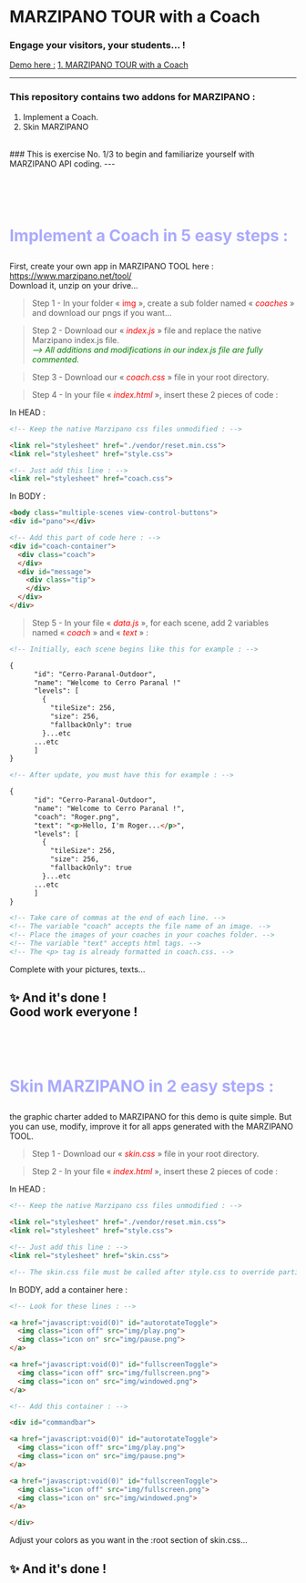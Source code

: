 # MARZIPANO TOUR with a Coach

### Engage your visitors, your students... !

<ins>Demo here :</ins> <a href="https://jp-pelletier.github.io/1-marzipano-tour-with-a-coach/">1. MARZIPANO TOUR with a Coach</a>

---

### This repository contains two addons for MARZIPANO :
1. Implement a Coach.
2. Skin MARZIPANO
<br>
### This is exercise No. 1/3 to begin and familiarize yourself with MARZIPANO API coding.
---

# <br><p style="color:#aaaaff">Implement a Coach in 5 easy steps :<br></p>

First, create your own app in MARZIPANO TOOL here : <a href="https://www.marzipano.net/tool/" target="_blank">https://www.marzipano.net/tool/</a>
<br>Download it, unzip on your drive...

> Step 1 - In your folder «<font color="red">&nbsp;img&nbsp;</font>», create a sub folder named «&nbsp;<font color="red">*coaches*</font>&nbsp;» and download our pngs if you want...

> Step 2 - Download our «&nbsp;<font color="red">*index.js*</font>&nbsp;» file and replace the native Marzipano index.js file.<br><font color="green">*--> All additions and modifications in our index.js file are fully commented.*</font>

> Step 3 - Download our «&nbsp;<font color="red">*coach.css*</font>&nbsp;» file in your root directory.

> Step 4 - In your file «&nbsp;<font color="red">*index.html*</font>&nbsp;», insert these 2 pieces of code :

In HEAD :

```HTML
<!-- Keep the native Marzipano css files unmodified : -->

<link rel="stylesheet" href="./vendor/reset.min.css">
<link rel="stylesheet" href="style.css">

<!-- Just add this line : -->
<link rel="stylesheet" href="coach.css">
```
In BODY :

```HTML
<body class="multiple-scenes view-control-buttons">
<div id="pano"></div>

<!-- Add this part of code here : -->
<div id="coach-container">
  <div class="coach">
  </div>
  <div id="message">
    <div class="tip">
    </div>
  </div>
</div>
```
> Step 5 - In your file «&nbsp;<font color="red">*data.js*</font>&nbsp;», for each scene, add 2 variables named «&nbsp;<font color="red">*coach*</font>&nbsp;» and «&nbsp;<font color="red">*text*</font>&nbsp;» :

```HTML
<!-- Initially, each scene begins like this for example : -->

{
      "id": "Cerro-Paranal-Outdoor",
      "name": "Welcome to Cerro Paranal !"
      "levels": [
        {
          "tileSize": 256,
          "size": 256,
          "fallbackOnly": true
        }...etc
      ...etc
      ]
}

<!-- After update, you must have this for example : -->

{
      "id": "Cerro-Paranal-Outdoor",
      "name": "Welcome to Cerro Paranal !",
      "coach": "Roger.png",
      "text": "<p>Hello, I'm Roger...</p>",
      "levels": [
        {
          "tileSize": 256,
          "size": 256,
          "fallbackOnly": true
        }...etc
      ...etc
      ]
}

<!-- Take care of commas at the end of each line. -->
<!-- The variable "coach" accepts the file name of an image. -->
<!-- Place the images of your coaches in your coaches folder. -->
<!-- The variable "text" accepts html tags. -->
<!-- The <p> tag is already formatted in coach.css. -->
```

Complete with your pictures, texts...

## :sparkles: And it's done !<BR>Good work everyone !

# <br><p style="color:#aaaaff">Skin MARZIPANO in 2 easy steps :<br></p>

the graphic charter added to MARZIPANO for this demo is quite simple.
But you can use, modify, improve it for all apps generated with the MARZIPANO TOOL.

> Step 1 - Download our «&nbsp;<font color="red">*skin.css*</font>&nbsp;» file in your root directory.

> Step 2 - In your file «&nbsp;<font color="red">*index.html*</font>&nbsp;», insert these 2 pieces of code :

In HEAD :

```HTML
<!-- Keep the native Marzipano css files unmodified : -->

<link rel="stylesheet" href="./vendor/reset.min.css">
<link rel="stylesheet" href="style.css">

<!-- Just add this line : -->
<link rel="stylesheet" href="skin.css">

<!-- The skin.css file must be called after style.css to override partially the native code. -->
```

In BODY, add a container here :

```HTML
<!-- Look for these lines : -->

<a href="javascript:void(0)" id="autorotateToggle">
  <img class="icon off" src="img/play.png">
  <img class="icon on" src="img/pause.png">
</a>

<a href="javascript:void(0)" id="fullscreenToggle">
  <img class="icon off" src="img/fullscreen.png">
  <img class="icon on" src="img/windowed.png">
</a>

<!-- Add this container : -->

<div id="commandbar">

<a href="javascript:void(0)" id="autorotateToggle">
  <img class="icon off" src="img/play.png">
  <img class="icon on" src="img/pause.png">
</a>

<a href="javascript:void(0)" id="fullscreenToggle">
  <img class="icon off" src="img/fullscreen.png">
  <img class="icon on" src="img/windowed.png">
</a>

</div>
```
Adjust your colors as you want in the :root section of skin.css...
## :sparkles: And it's done !